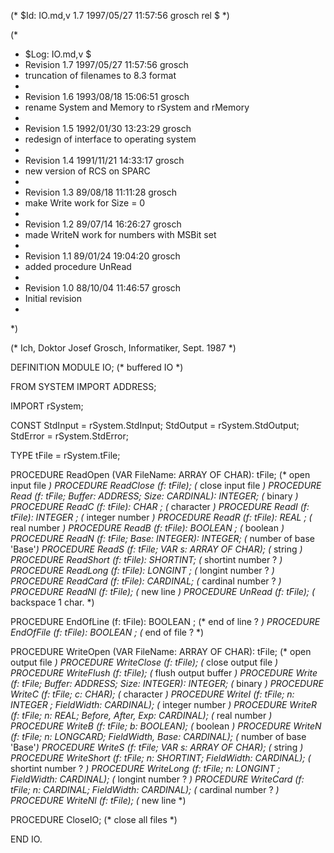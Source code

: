 (* $Id: IO.md,v 1.7 1997/05/27 11:57:56 grosch rel $ *)

(*
 * $Log: IO.md,v $
 * Revision 1.7  1997/05/27 11:57:56  grosch
 * truncation of filenames to 8.3 format
 *
 * Revision 1.6  1993/08/18 15:06:51  grosch
 * rename System and Memory to rSystem and rMemory
 *
 * Revision 1.5  1992/01/30  13:23:29  grosch
 * redesign of interface to operating system
 *
 * Revision 1.4  1991/11/21  14:33:17  grosch
 * new version of RCS on SPARC
 *
 * Revision 1.3  89/08/18  11:11:28  grosch
 * make Write work for Size = 0
 * 
 * Revision 1.2  89/07/14  16:26:27  grosch
 * made WriteN work for numbers with MSBit set
 * 
 * Revision 1.1  89/01/24  19:04:20  grosch
 * added procedure UnRead
 * 
 * Revision 1.0  88/10/04  11:46:57  grosch
 * Initial revision
 * 
 *)

(* Ich, Doktor Josef Grosch, Informatiker, Sept. 1987 *)

DEFINITION MODULE IO;				(* buffered IO		*)

FROM SYSTEM	IMPORT ADDRESS;

IMPORT rSystem;

CONST
   StdInput	= rSystem.StdInput;
   StdOutput	= rSystem.StdOutput;
   StdError	= rSystem.StdError;

TYPE
   tFile	= rSystem.tFile;

PROCEDURE ReadOpen	(VAR FileName: ARRAY OF CHAR): tFile;
						(* open  input file	*)
PROCEDURE ReadClose	(f: tFile);		(* close input file	*)
PROCEDURE Read		(f: tFile; Buffer: ADDRESS; Size: CARDINAL): INTEGER;
						(* binary		*)
PROCEDURE ReadC		(f: tFile): CHAR    ;	(* character		*)
PROCEDURE ReadI		(f: tFile): INTEGER ;	(* integer  number	*)
PROCEDURE ReadR		(f: tFile): REAL    ;	(* real     number	*)
PROCEDURE ReadB		(f: tFile): BOOLEAN ;	(* boolean		*)
PROCEDURE ReadN		(f: tFile; Base: INTEGER): INTEGER;
						(* number of base 'Base'*)
PROCEDURE ReadS		(f: tFile; VAR s: ARRAY OF CHAR);
						(* string		*)
PROCEDURE ReadShort	(f: tFile): SHORTINT;	(* shortint number ?	*)
PROCEDURE ReadLong	(f: tFile): LONGINT ;	(* longint  number ?	*)
PROCEDURE ReadCard	(f: tFile): CARDINAL;	(* cardinal number ?	*)
PROCEDURE ReadNl	(f: tFile);		(* new line		*)
PROCEDURE UnRead	(f: tFile);		(* backspace 1 char.	*)

PROCEDURE EndOfLine	(f: tFile): BOOLEAN ;	(* end of line ?	*)
PROCEDURE EndOfFile	(f: tFile): BOOLEAN ;	(* end of file ?	*)


PROCEDURE WriteOpen	(VAR FileName: ARRAY OF CHAR): tFile;
						(* open  output file	*)
PROCEDURE WriteClose	(f: tFile);		(* close output file	*)
PROCEDURE WriteFlush	(f: tFile);		(* flush output buffer	*)
PROCEDURE Write		(f: tFile; Buffer: ADDRESS; Size: INTEGER): INTEGER;
						(* binary		*)
PROCEDURE WriteC	(f: tFile; c: CHAR);	(* character		*)
PROCEDURE WriteI	(f: tFile; n: INTEGER ; FieldWidth: CARDINAL);
						(* integer  number	*)
PROCEDURE WriteR	(f: tFile; n: REAL; Before, After, Exp: CARDINAL);
						(* real     number	*)
PROCEDURE WriteB	(f: tFile; b: BOOLEAN);	(* boolean		*)
PROCEDURE WriteN	(f: tFile; n: LONGCARD; FieldWidth, Base: CARDINAL);
						(* number of base 'Base'*)
PROCEDURE WriteS	(f: tFile; VAR s: ARRAY OF CHAR); 
						(* string		*)
PROCEDURE WriteShort	(f: tFile; n: SHORTINT; FieldWidth: CARDINAL);
						(* shortint number ?	*)
PROCEDURE WriteLong	(f: tFile; n: LONGINT ; FieldWidth: CARDINAL);
						(* longint  number ?	*)
PROCEDURE WriteCard	(f: tFile; n: CARDINAL; FieldWidth: CARDINAL);
						(* cardinal number ?	*)
PROCEDURE WriteNl	(f: tFile);		(* new line		*)


PROCEDURE CloseIO;				(* close all files	*)

END IO.
